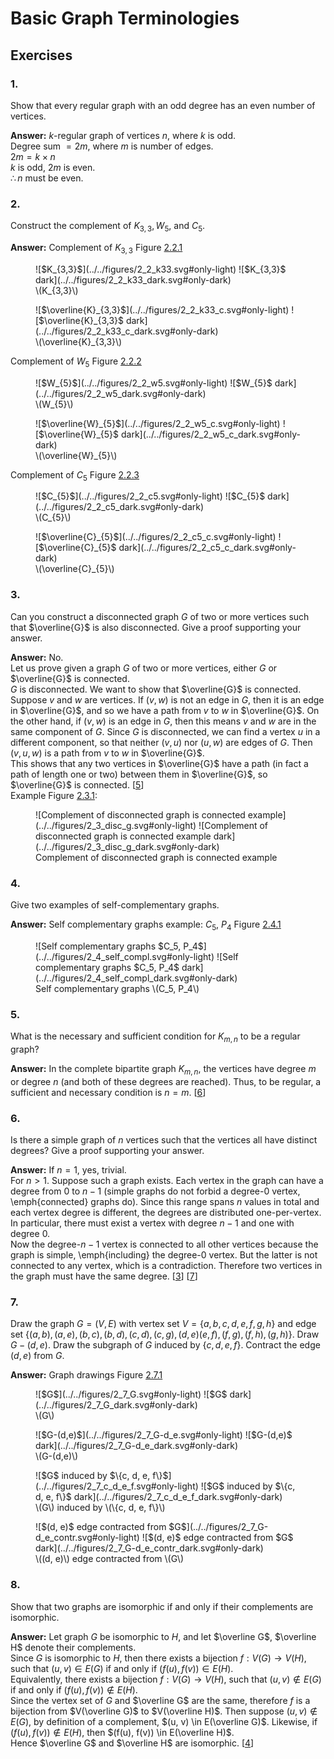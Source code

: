# Basic Graph Terminologies

## Exercises

### 1.
Show that every regular graph with an odd degree has an even number of vertices.

**Answer:** $k$-regular graph of vertices $n$, where $k$ is odd.  
Degree sum $= 2m$, where $m$ is number of edges.  
$2m = k \times n$  
$k$ is odd, $2m$ is even.  
$\therefore n$ must be even.  

### 2.
Construct the complement of $K_{3,3}, W_{5}$, and $C_{5}$.

**Answer:** Complement of $K_{3,3}$ Figure [2.2.1]

<figure markdown id="fig:2_2_k33">
![$K_{3,3}$](../../figures/2_2_k33.svg#only-light)
![$K_{3,3}$ dark](../../figures/2_2_k33_dark.svg#only-dark)
<figcaption aria-hidden="true"><span
class="arithmatex">\(K_{3,3}\)</span></figcaption>
</figure>

<figure markdown id="fig:2_2_k33_c">
![$\overline{K}_{3,3}$](../../figures/2_2_k33_c.svg#only-light)
![$\overline{K}_{3,3}$ dark](../../figures/2_2_k33_c_dark.svg#only-dark)
<figcaption aria-hidden="true"><span
class="arithmatex">\(\overline{K}_{3,3}\)</span></figcaption>
</figure>

[2.2.1]: #fig:2_2_k33

Complement of $W_{5}$ Figure [2.2.2]

<figure markdown id="fig:2_2_w5">
![$W_{5}$](../../figures/2_2_w5.svg#only-light)
![$W_{5}$ dark](../../figures/2_2_w5_dark.svg#only-dark)
<figcaption aria-hidden="true"><span
class="arithmatex">\(W_{5}\)</span></figcaption>
</figure>

<figure markdown id="fig:2_2_w5_c">
![$\overline{W}_{5}$](../../figures/2_2_w5_c.svg#only-light)
![$\overline{W}_{5}$ dark](../../figures/2_2_w5_c_dark.svg#only-dark)
<figcaption aria-hidden="true"><span
class="arithmatex">\(\overline{W}_{5}\)</span></figcaption>
</figure>

[2.2.2]: #fig:2_2_w

Complement of $C_{5}$ Figure [2.2.3]

<figure markdown id="fig:2_2_c5">
![$C_{5}$](../../figures/2_2_c5.svg#only-light)
![$C_{5}$ dark](../../figures/2_2_c5_dark.svg#only-dark)
<figcaption aria-hidden="true"><span
class="arithmatex">\(C_{5}\)</span></figcaption>
</figure>

<figure markdown id="fig:2_2_c5_c">
![$\overline{C}_{5}$](../../figures/2_2_c5_c.svg#only-light)
![$\overline{C}_{5}$ dark](../../figures/2_2_c5_c_dark.svg#only-dark)
<figcaption aria-hidden="true"><span
class="arithmatex">\(\overline{C}_{5}\)</span></figcaption>
</figure>

[2.2.3]: #fig:2_2_c

### 3.
Can you construct a disconnected graph $G$ of two or more vertices such that $\overline{G}$ is also disconnected. Give a proof supporting your answer.

**Answer:** No.  
Let us prove given a graph $G$ of two or more vertices, either $G$ or $\overline{G}$ is connected.  
$G$ is disconnected. We want to show that $\overline{G}$ is connected.  
Suppose $v$ and $w$ are vertices. If $(v, w)$ is not an edge in $G$, then it is an edge in $\overline{G}$, and so we have a path from $v$ to $w$ in $\overline{G}$. On the other hand, if $(v, w)$ is an edge in $G$, then this means $v$ and $w$ are in the same component of $G$. Since $G$ is disconnected, we can find a vertex $u$ in a different component, so that neither $(v, u)$ nor $(u, w)$ are edges of $G$. Then $(v, u, w)$ is a path from $v$ to $w$ in $\overline{G}$.  
This shows that any two vertices in $\overline{G}$ have a path (in fact a path of length one or two) between them in $\overline{G}$, so $\overline{G}$ is connected. \[[5]\]  
Example Figure [2.3.1]:

<figure markdown id="fig:2_3_disc_g">
![Complement of disconnected graph is connected example](../../figures/2_3_disc_g.svg#only-light)
![Complement of disconnected graph is connected example dark](../../figures/2_3_disc_g_dark.svg#only-dark)
<figcaption aria-hidden="true">Complement of disconnected graph is connected example</figcaption>
</figure>

[2.3.1]: #fig:2_3_disc_g
[5]: ../../references/#ref5

### 4.
Give two examples of self-complementary graphs.

**Answer:** Self complementary graphs example: $C_5$, $P_4$ Figure [2.4.1]

<figure markdown id="fig:2_4_self_compl">
![Self complementary graphs $C_5, P_4$](../../figures/2_4_self_compl.svg#only-light)
![Self complementary graphs $C_5, P_4$ dark](../../figures/2_4_self_compl_dark.svg#only-dark)
<figcaption aria-hidden="true">Self complementary graphs <span
class="arithmatex">\(C_5, P_4\)</span></figcaption>
</figure>

[2.4.1]: #fig:2_4_self_compl

### 5.
What is the necessary and sufficient condition for $K_{m,n}$ to be a regular graph?

**Answer:** In the complete bipartite graph $K_{m,n}$, the vertices have degree $m$ or degree $n$ (and both of these degrees are reached). Thus, to be regular, a sufficient and necessary condition is $n=m$. \[[6]\]

[6]: ../../references/#ref6

### 6.
Is there a simple graph of $n$ vertices such that the vertices all have distinct degrees? Give a proof supporting your answer.

**Answer:** If $n=1$, yes, trivial.  
For $n>1$. Suppose such a graph exists. Each vertex in the graph can have a degree from $0$ to $n-1$ (simple graphs do not forbid a degree-$0$ vertex, \emph{connected} graphs do). Since this range spans $n$ values in total and each vertex degree is different, the degrees are distributed one-per-vertex. In particular, there must exist a vertex with degree $n-1$ and one with degree $0$.  
Now the degree-$n-1$ vertex is connected to all other vertices because the graph is simple, \emph{including} the degree-$0$ vertex. But the latter is not connected to any vertex, which is a contradiction. Therefore two vertices in the graph must have the same degree.
\[[3]\] \[[7]\]

[3]: ../../references/#ref3
[7]: ../../references/#ref7

### 7.
Draw the graph $G = (V, E)$ with vertex set $V = \{a, b, c, d, e, f, g, h\}$ and edge set $\{(a, b), (a, e), (b, c), (b, d), (c, d), (c, g), (d, e)(e, f ), ( f, g), ( f, h), (g, h)\}$. Draw $G - (d, e)$. Draw the subgraph of $G$ induced by $\{c, d, e, f\}$. Contract the edge $(d, e)$ from $G$.

**Answer:** Graph drawings Figure [2.7.1]

<figure markdown id="fig:2_7_G">
![$G$](../../figures/2_7_G.svg#only-light)
![$G$ dark](../../figures/2_7_G_dark.svg#only-dark)
<figcaption aria-hidden="true"><span class="arithmatex">\(G\)</span></figcaption>
</figure>

<figure markdown id="fig:2_7_G-d_e">
![$G-(d,e)$](../../figures/2_7_G-d_e.svg#only-light)
![$G-(d,e)$ dark](../../figures/2_7_G-d_e_dark.svg#only-dark)
<figcaption aria-hidden="true"><span class="arithmatex">\(G-(d,e)\)</span></figcaption>
</figure>

<figure markdown id="fig:2_7_c_d_e_f">
![$G$ induced by $\{c, d, e, f\}$](../../figures/2_7_c_d_e_f.svg#only-light)
![$G$ induced by $\{c, d, e, f\}$ dark](../../figures/2_7_c_d_e_f_dark.svg#only-dark)
<figcaption aria-hidden="true"><span class="arithmatex">\(G\)</span> induced by <span class="arithmatex">\(\{c, d, e, f\}\)</span></figcaption>
</figure>

<figure markdown id="fig:2_7_G-d_e_contr">
![$(d, e)$ edge contracted from $G$](../../figures/2_7_G-d_e_contr.svg#only-light)
![$(d, e)$ edge contracted from $G$ dark](../../figures/2_7_G-d_e_contr_dark.svg#only-dark)
<figcaption aria-hidden="true"><span class="arithmatex">\((d, e)\)</span> edge contracted from <span class="arithmatex">\(G\)</span></figcaption>
</figure>

  [2.7.1]: #fig:2_7_G

### 8.
Show that two graphs are isomorphic if and only if their complements are isomorphic.

**Answer:** Let graph $G$ be isomorphic to $H$, and let $\overline G$, $\overline H$ denote their complements.  
Since $G$ is isomorphic to $H$, then there exists a bijection $f: V(G) \to V(H)$, such that $(u, v) \in E(G)$ if and only if $(f(u), f(v)) \in E(H)$.  
Equivalently, there exists a bijection $f: V(G) \to V(H)$, such that $(u, v) \notin E(G)$ if and only if $(f(u), f(v)) \notin E(H)$.  
Since the vertex set of $G$ and $\overline G$ are the same, therefore $f$ is a bijection from $V(\overline G)$ to $V(\overline H)$. Then suppose $(u, v) \notin E(G)$, by definition of a complement, $(u, v) \in E(\overline G)$. Likewise, if $(f(u), f(v)) \notin E(H)$, then $(f(u), f(v)) \in E(\overline H)$.  
Hence $\overline G$ and $\overline H$ are isomorphic. \[[4]\]

[4]: ../../references/#ref4
